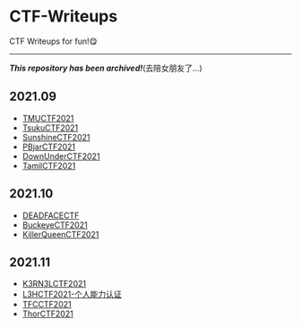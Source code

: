 # CTF-Writeups
CTF Writeups for fun!😋

---
***This repository has been archived!***(去陪女朋友了...)

## 2021.09

- [TMUCTF2021](./TMUCTF2021)
- [TsukuCTF2021](./TsukuCTF2021)
- [SunshineCTF2021](./SunshineCTF2021)
- [PBjarCTF2021](./PBjarCTF2021)
- [DownUnderCTF2021](./DownUnderCTF2021)
- [TamilCTF2021](./TamilCTF2021)

## 2021.10
- [DEADFACECTF](./DEADFACECTF)
- [BuckeyeCTF2021](./BuckeyeCTF2021)
- [KillerQueenCTF2021](./KillerQueenCTF2021)

## 2021.11

- [K3RN3LCTF2021](./K3RN3LCTF2021)
- [L3HCTF2021-个人能力认证](./L3HCTF2021-个人能力认证)
- [TFCCTF2021](./TFCCTF2021)
- [ThorCTF2021](./ThorCTF2021)
